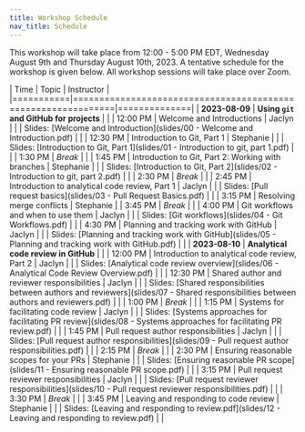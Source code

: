 ```yaml
---
title: Workshop Schedule
nav_title: Schedule
---
```


This workshop will take place from 12:00 - 5:00 PM EDT, Wednesday August 9th and Thursday August 10th, 2023.
A tentative schedule for the workshop is given below.
All workshop sessions will take place over Zoom.


| Time      | Topic                                                        | Instructor   |
|===========|==============================================================|==============|
| **2023-08-09**  | **Using `git` and GitHub for projects**                |              |
| 12:00 PM        | Welcome and Introductions                              | Jaclyn       |
|                 | Slides: [Welcome and Introduction](slides/00 - Welcome and Introduction.pdf)   |              |
| 12:30 PM        | Introduction to Git, Part 1                          | Stephanie    |
|                 | Slides: [Introduction to Git, Part 1](slides/01 - Introduction to git, part 1.pdf)  |           |
| 1:30 PM         | _Break_                                                |              |
| 1:45 PM         | Introduction to Git, Part 2: Working with branches   | Stephanie    |
|                 | Slides: [Introduction to Git, Part 2](slides/02 - Introduction to git, part 2.pdf)  |           |
| 2:30 PM         | _Break_                                                |              |
| 2:45 PM         | Introduction to analytical code review, Part 1         | Jaclyn       |
|                 | Slides: [Pull request basics](slides/03 - Pull Request Basics.pdf)                                               |              |
| 3:15 PM         | Resolving merge conflicts                              | Stephanie    |
| 3:45 PM         | _Break_                                                |              |
| 4:00 PM         | Git workflows and when to use them                   | Jaclyn       |
|                 | Slides: [Git workflows](slides/04 - Git Workflows.pdf)     |       |
| 4:30 PM         | Planning and tracking work with GitHub                 | Jaclyn       |
|                 | Slides: [Planning and tracking work with GitHub](slides/05 - Planning and tracking work with GitHub.pdf)                                                |              |
| **2023-08-10**  |  **Analytical code review in GitHub**                  |              |
| 12:00 PM        | Introduction to analytical code review, Part 2         | Jaclyn       |
|                 | Slides: [Analytical code review overview](slides/06 - Analytical Code Review Overview.pdf)                                              |              |
| 12:30 PM        | Shared author and reviewer responsibilities            | Jaclyn       |
|                 | Slides: [Shared responsibilities between authors and reviewers](slides/07 - Shared responsibilities between authors and reviewers.pdf)                                                |              |
| 1:00 PM         | _Break_                                                |              |
| 1:15 PM         | Systems for facilitating code review                   | Jaclyn       |
|                 | Slides: [Systems approaches for facilitating PR review](slides/08 - Systems approaches for facilitating PR review.pdf)                                                |              |
| 1:45 PM         | Pull request author responsibilities                   | Jaclyn       |
|                 | Slides: [Pull request author responsibilities](slides/09 - Pull request author responsibilities.pdf)                                                |              |
| 2:15 PM         | _Break_                                                |              |
| 2:30 PM         | Ensuring reasonable scopes for your PRs                     | Stephanie    |
|                 | Slides: [Ensuring reasonable PR scope](slides/11 - Ensuring reasonable PR scope.pdf)     |       |
| 3:15 PM         | Pull request reviewer responsibilities                 | Jaclyn       |
|                 | Slides: [Pull request reviewer responsibilities](slides/10 - Pull request reviewer responsibilities.pdf)                                               |              |
| 3:30 PM         | _Break_                                                |              |
| 3:45 PM         | Leaving and responding to code review               | Stephanie    |
|                 | Slides: [Leaving and responding to review.pdf](slides/12 - Leaving and responding to review.pdf)  |              |

